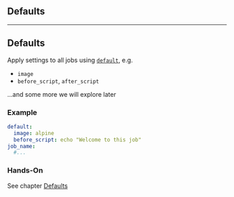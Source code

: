 <!-- .slide: id="gitlab_default" class="vertical-center" -->

<i class="fa-duotone fa-send-backward fa-8x" style="float: right; color: grey;"></i>

## Defaults

---

## Defaults

Apply settings to all jobs using [`default`](https://docs.gitlab.com/ee/ci/yaml/#default), e.g.

- `image`
- `before_script`, `after_script`

...and some more we will explore later <i class="fa-duotone fa-face-smile-halo"></i>

### Example

```yaml
default:
  image: alpine
  before_script: echo "Welcome to this job"
job_name:
  #...
```

### Hands-On

See chapter [Defaults](/hands-on/2025-05-14/050_defaults/exercise/)

